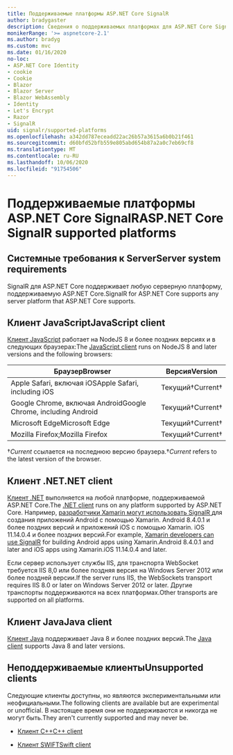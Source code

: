 ```yaml
---
title: Поддерживаемые платформы ASP.NET Core SignalR
author: bradygaster
description: Сведения о поддерживаемых платформах для ASP.NET Core SignalR.
monikerRange: '>= aspnetcore-2.1'
ms.author: bradyg
ms.custom: mvc
ms.date: 01/16/2020
no-loc:
- ASP.NET Core Identity
- cookie
- Cookie
- Blazor
- Blazor Server
- Blazor WebAssembly
- Identity
- Let's Encrypt
- Razor
- SignalR
uid: signalr/supported-platforms
ms.openlocfilehash: a342dd787eceadd22ac26b57a3615a6b0b21f461
ms.sourcegitcommit: d60bfd52bfb559e805abd654b87a2a0c7eb69cf8
ms.translationtype: MT
ms.contentlocale: ru-RU
ms.lasthandoff: 10/06/2020
ms.locfileid: "91754506"
---
```

# <a name="aspnet-core-no-locsignalr-supported-platforms"></a><span data-ttu-id="0f1a5-103">Поддерживаемые платформы ASP.NET Core SignalR</span><span class="sxs-lookup"><span data-stu-id="0f1a5-103">ASP.NET Core SignalR supported platforms</span></span>

## <a name="server-system-requirements"></a><span data-ttu-id="0f1a5-104">Системные требования к  Server</span><span class="sxs-lookup"><span data-stu-id="0f1a5-104">Server system requirements</span></span>

<span data-ttu-id="0f1a5-105">SignalR для ASP.NET Core поддерживает любую серверную платформу, поддерживаемую ASP.NET Core.</span><span class="sxs-lookup"><span data-stu-id="0f1a5-105">SignalR for ASP.NET Core supports any server platform that ASP.NET Core supports.</span></span>

## <a name="javascript-client"></a><span data-ttu-id="0f1a5-106">Клиент JavaScript</span><span class="sxs-lookup"><span data-stu-id="0f1a5-106">JavaScript client</span></span>

<span data-ttu-id="0f1a5-107">[Клиент JavaScript](xref:signalr/javascript-client) работает на NodeJS 8 и более поздних версиях и в следующих браузерах:</span><span class="sxs-lookup"><span data-stu-id="0f1a5-107">The [JavaScript client](xref:signalr/javascript-client) runs on NodeJS 8 and later versions and the following browsers:</span></span>

| <span data-ttu-id="0f1a5-108">Браузер</span><span class="sxs-lookup"><span data-stu-id="0f1a5-108">Browser</span></span>                          | <span data-ttu-id="0f1a5-109">Версия</span><span class="sxs-lookup"><span data-stu-id="0f1a5-109">Version</span></span>         |
| -------------------------------- | --------------- |
| <span data-ttu-id="0f1a5-110">Apple Safari, включая iOS</span><span class="sxs-lookup"><span data-stu-id="0f1a5-110">Apple Safari, including iOS</span></span>      | <span data-ttu-id="0f1a5-111">Текущий&dagger;</span><span class="sxs-lookup"><span data-stu-id="0f1a5-111">Current&dagger;</span></span> |
| <span data-ttu-id="0f1a5-112">Google Chrome, включая Android</span><span class="sxs-lookup"><span data-stu-id="0f1a5-112">Google Chrome, including Android</span></span> | <span data-ttu-id="0f1a5-113">Текущий&dagger;</span><span class="sxs-lookup"><span data-stu-id="0f1a5-113">Current&dagger;</span></span> |
| <span data-ttu-id="0f1a5-114">Microsoft Edge</span><span class="sxs-lookup"><span data-stu-id="0f1a5-114">Microsoft Edge</span></span>                   | <span data-ttu-id="0f1a5-115">Текущий&dagger;</span><span class="sxs-lookup"><span data-stu-id="0f1a5-115">Current&dagger;</span></span> |
| <span data-ttu-id="0f1a5-116">Mozilla Firefox;</span><span class="sxs-lookup"><span data-stu-id="0f1a5-116">Mozilla Firefox</span></span>                  | <span data-ttu-id="0f1a5-117">Текущий&dagger;</span><span class="sxs-lookup"><span data-stu-id="0f1a5-117">Current&dagger;</span></span> |

<span data-ttu-id="0f1a5-118">&dagger;*Current* ссылается на последнюю версию браузера.</span><span class="sxs-lookup"><span data-stu-id="0f1a5-118">&dagger;*Current* refers to the latest version of the browser.</span></span>

## <a name="net-client"></a><span data-ttu-id="0f1a5-119">Клиент .NET</span><span class="sxs-lookup"><span data-stu-id="0f1a5-119">.NET client</span></span>

<span data-ttu-id="0f1a5-120">[Клиент .NET](xref:signalr/dotnet-client) выполняется на любой платформе, поддерживаемой ASP.NET Core.</span><span class="sxs-lookup"><span data-stu-id="0f1a5-120">The [.NET client](xref:signalr/dotnet-client) runs on any platform supported by ASP.NET Core.</span></span> <span data-ttu-id="0f1a5-121">Например, [разработчики Xamarin могут использовать SignalR ](https://github.com/aspnet/Announcements/issues/305) для создания приложений Android с помощью Xamarin. Android 8.4.0.1 и более поздних версий и приложений iOS с помощью Xamarin. iOS 11.14.0.4 и более поздних версий.</span><span class="sxs-lookup"><span data-stu-id="0f1a5-121">For example, [Xamarin developers can use SignalR](https://github.com/aspnet/Announcements/issues/305) for building Android apps using Xamarin.Android 8.4.0.1 and later and iOS apps using Xamarin.iOS 11.14.0.4 and later.</span></span>

<span data-ttu-id="0f1a5-122">Если сервер использует службы IIS, для транспорта WebSocket требуется IIS 8,0 или более поздняя версия на Windows Server 2012 или более поздней версии.</span><span class="sxs-lookup"><span data-stu-id="0f1a5-122">If the server runs IIS, the WebSockets transport requires IIS 8.0 or later on Windows Server 2012 or later.</span></span> <span data-ttu-id="0f1a5-123">Другие транспорты поддерживаются на всех платформах.</span><span class="sxs-lookup"><span data-stu-id="0f1a5-123">Other transports are supported on all platforms.</span></span>

## <a name="java-client"></a><span data-ttu-id="0f1a5-124">Клиент Java</span><span class="sxs-lookup"><span data-stu-id="0f1a5-124">Java client</span></span>

<span data-ttu-id="0f1a5-125">[Клиент Java](xref:signalr/java-client) поддерживает Java 8 и более поздних версий.</span><span class="sxs-lookup"><span data-stu-id="0f1a5-125">The [Java client](xref:signalr/java-client) supports Java 8 and later versions.</span></span>

## <a name="unsupported-clients"></a><span data-ttu-id="0f1a5-126">Неподдерживаемые клиенты</span><span class="sxs-lookup"><span data-stu-id="0f1a5-126">Unsupported clients</span></span>

<span data-ttu-id="0f1a5-127">Следующие клиенты доступны, но являются экспериментальными или неофициальными.</span><span class="sxs-lookup"><span data-stu-id="0f1a5-127">The following clients are available but are experimental or unofficial.</span></span> <span data-ttu-id="0f1a5-128">В настоящее время они не поддерживаются и никогда не могут быть.</span><span class="sxs-lookup"><span data-stu-id="0f1a5-128">They aren't currently supported and may never be.</span></span>

* <span data-ttu-id="0f1a5-129">[Клиент C++](https://github.com/aspnet/SignalR-Client-Cpp)</span><span class="sxs-lookup"><span data-stu-id="0f1a5-129">[C++ client](https://github.com/aspnet/SignalR-Client-Cpp)</span></span>

* <span data-ttu-id="0f1a5-130">[Клиент SWIFT](https://github.com/moozzyk/SignalR-Client-Swift)</span><span class="sxs-lookup"><span data-stu-id="0f1a5-130">[Swift client](https://github.com/moozzyk/SignalR-Client-Swift)</span></span>
